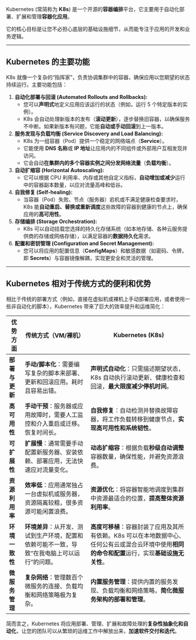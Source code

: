 Kubernetes (常简称为 **K8s**) 是一个开源的**容器编排**平台，它主要用于自动化部署、扩展和管理**容器化应用**。

它的核心目标是让您不必担心底层的基础设施细节，从而能专注于应用的开发和业务逻辑。

------



## Kubernetes 的主要功能



K8s 就像一个复杂的“指挥家”，负责协调集群中的容器，确保应用以您期望的状态持续运行。主要功能包括：

1. **自动化部署与回滚 (Automated Rollouts and Rollbacks):**
   - 您可以**声明式**地定义应用应该运行的状态（例如，运行 5 个特定版本的实例）。
   - K8s 会自动处理新版本的发布（**滚动更新**），逐步替换旧容器，以确保服务不中断。如果新版本有问题，它能**自动或手动回滚**到上一版本。
2. **服务发现与负载均衡 (Service Discovery and Load Balancing):**
   - K8s 为一组容器（Pod）提供一个稳定的网络端点（**Service**）。
   - 它能使用 **DNS 名称**或 **IP 地址**让应用内的不同组件或外部用户互相发现并访问。
   - 它会自动**在集群内的多个容器实例之间分发网络流量**（**负载均衡**）。
3. **自动扩缩容 (Horizontal Autoscaling):**
   - 它可以根据 CPU 利用率、内存或其他自定义指标，**自动增加或减少**运行中的容器副本数量，以应对流量高峰和低谷。
4. **自我修复 (Self-healing):**
   - 当容器（Pod）失败、节点（服务器）宕机或不满足健康检查要求时，K8s 能**自动重启、替换或重新调度**这些故障的容器到健康的节点上，确保应用的**高可用性**。
5. **存储编排 (Storage Orchestration):**
   - K8s 可以自动挂载您选择的持久化存储系统（如本地存储、各种云服务提供商的存储或网络存储），以满足容器的**数据持久化**需求。
6. **配置和密钥管理 (Configuration and Secret Management):**
   - 您可以将应用的配置信息（**ConfigMaps**）和敏感数据（如密码、令牌，即 **Secrets**）与容器镜像解耦，实现更安全和灵活的管理。

------



## Kubernetes 相对于传统方式的便利和优势



相比于传统的部署方式（例如，直接在虚拟机或裸机上手动部署应用，或者使用一些非自动化的脚本），Kubernetes 带来了巨大的效率提升和运维简化：

| 优势方面       | 传统方式（VM/裸机）                                          | Kubernetes (K8s)                                             |
| -------------- | ------------------------------------------------------------ | ------------------------------------------------------------ |
| **部署与更新** | **手动/脚本化**：需要编写复杂的脚本来部署、更新和回滚应用。耗时且容易出错。 | **声明式自动化**：只需描述期望状态，K8s 自动执行滚动更新、健康检查和回滚，**最大限度减少停机时间**。 |
| **高可用性**   | **手动干预**：服务器或应用故障时，需要人工监控和介入重启或迁移。恢复时间长。 | **自我修复**：自动检测并替换故障容器，将工作负载转移到健康节点，**实现高可用性和系统韧性**。 |
| **可扩展性**   | **扩展慢**：通常需要手动配置新服务器、安装依赖、部署应用，无法快速应对流量变化。 | **动态扩缩容**：根据负载**秒级自动调整**容器数量，确保性能，并避免资源浪费。 |
| **资源利用率** | **效率低**：应用通常独占一台虚拟机或服务器，资源隔离较粗，很多资源可能闲置浪费。 | **资源优化**：将容器智能地调度到集群中资源最适合的位置，**提高整体资源利用率**。 |
| **环境一致性** | **环境差异**：从开发、测试到生产环境，配置和依赖可能不一致，导致“在我电脑上可以运行”的问题。 | **高度可移植**：容器封装了应用及其所有依赖。K8s 可以在本地数据中心、任何公有云或混合云环境中使用**相同的命令和配置**运行，实现**基础设施无关性**。 |
| **微服务管理** | **复杂网络**：管理数百个微服务的连接、负载均衡和网络策略极为复杂。 | **内置服务管理**：提供内置的服务发现、负载均衡和网络策略，**简化微服务架构的部署和管理**。 |

简而言之，Kubernetes 将应用部署、管理、扩展和故障处理的**复杂性抽象化和自动化**，让您的团队可以从繁琐的运维工作中解放出来，**加速软件交付和迭代**。
